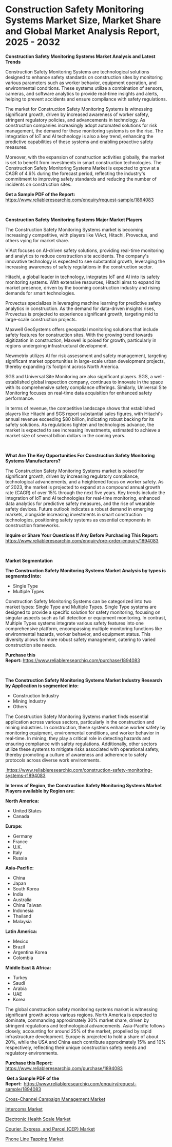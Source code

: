 <p><h1>Construction Safety Monitoring Systems Market Size, Market Share and Global Market Analysis Report, 2025 - 2032</h1></p><p><strong>Construction Safety Monitoring Systems Market Analysis and Latest Trends</strong></p>
<p><p>Construction Safety Monitoring Systems are technological solutions designed to enhance safety standards on construction sites by monitoring various parameters such as worker behavior, equipment operation, and environmental conditions. These systems utilize a combination of sensors, cameras, and software analytics to provide real-time insights and alerts, helping to prevent accidents and ensure compliance with safety regulations.</p><p>The market for Construction Safety Monitoring Systems is witnessing significant growth, driven by increased awareness of worker safety, stringent regulatory policies, and advancements in technology. As construction companies increasingly adopt automated solutions for risk management, the demand for these monitoring systems is on the rise. The integration of IoT and AI technology is also a key trend, enhancing the predictive capabilities of these systems and enabling proactive safety measures.</p><p>Moreover, with the expansion of construction activities globally, the market is set to benefit from investments in smart construction technologies. The Construction Safety Monitoring Systems Market is expected to grow at a CAGR of 4.6% during the forecast period, reflecting the industry's commitment to improving safety standards and reducing the number of incidents on construction sites.</p></p>
<p><strong>Get a Sample PDF of the Report:&nbsp;</strong> <a href="https://www.reliableresearchiq.com/enquiry/request-sample/1894083?utm_campaign=2469&utm_medium=2&utm_source=Github&utm_content=ia&utm_term=11032025&utm_id=construction-safety-monitoring-systems">https://www.reliableresearchiq.com/enquiry/request-sample/1894083</a></p>
<p>&nbsp;</p>
<p><strong>Construction Safety Monitoring Systems Major Market Players</strong></p>
<p><p>The Construction Safety Monitoring Systems market is becoming increasingly competitive, with players like ViAct, Hitachi, Provectus, and others vying for market share. </p><p>ViAct focuses on AI-driven safety solutions, providing real-time monitoring and analytics to reduce construction site accidents. The company's innovative technology is expected to see substantial growth, leveraging the increasing awareness of safety regulations in the construction sector.</p><p>Hitachi, a global leader in technology, integrates IoT and AI into its safety monitoring systems. With extensive resources, Hitachi aims to expand its market presence, driven by the booming construction industry and rising demands for smart technologies. </p><p>Provectus specializes in leveraging machine learning for predictive safety analytics in construction. As the demand for data-driven insights rises, Provectus is projected to experience significant growth, targeting mid to large-scale construction projects.</p><p>Maxwell GeoSystems offers geospatial monitoring solutions that include safety features for construction sites. With the growing trend towards digitization in construction, Maxwell is poised for growth, particularly in regions undergoing infrastructural development.</p><p>Newmetrix utilizes AI for risk assessment and safety management, targeting significant market opportunities in large-scale urban development projects, thereby expanding its footprint across North America.</p><p>SGS and Universal Site Monitoring are also significant players. SGS, a well-established global inspection company, continues to innovate in the space with its comprehensive safety compliance offerings. Similarly, Universal Site Monitoring focuses on real-time data acquisition for enhanced safety performance.</p><p>In terms of revenue, the competitive landscape shows that established players like Hitachi and SGS report substantial sales figures, with Hitachi's annual revenue exceeding $80 billion, indicating robust backing for its safety solutions. As regulations tighten and technologies advance, the market is expected to see increasing investments, estimated to achieve a market size of several billion dollars in the coming years.</p></p>
<p>&nbsp;</p>
<p><strong>What Are The Key Opportunities For Construction Safety Monitoring Systems Manufacturers?</strong></p>
<p><p>The Construction Safety Monitoring Systems market is poised for significant growth, driven by increasing regulatory compliance, technological advancements, and a heightened focus on worker safety. As of 2023, the market is projected to expand at a compound annual growth rate (CAGR) of over 15% through the next five years. Key trends include the integration of IoT and AI technologies for real-time monitoring, enhanced data analytics for predictive safety measures, and the rise of wearable safety devices. Future outlook indicates a robust demand in emerging markets, alongside increasing investments in smart construction technologies, positioning safety systems as essential components in construction frameworks.</p></p>
<p><strong>Inquire or Share Your Questions If Any Before Purchasing This Report:</strong> <a href="https://www.reliableresearchiq.com/enquiry/pre-order-enquiry/1894083?utm_campaign=2469&utm_medium=2&utm_source=Github&utm_content=ia&utm_term=11032025&utm_id=construction-safety-monitoring-systems">https://www.reliableresearchiq.com/enquiry/pre-order-enquiry/1894083</a></p>
<p>&nbsp;</p>
<p><strong>Market Segmentation</strong></p>
<p><strong>The Construction Safety Monitoring Systems Market Analysis by types is segmented into:</strong></p>
<p><ul><li>Single Type</li><li>Multiple Types</li></ul></p>
<p><p>Construction Safety Monitoring Systems can be categorized into two market types: Single Type and Multiple Types. Single Type systems are designed to provide a specific solution for safety monitoring, focusing on singular aspects such as fall detection or equipment monitoring. In contrast, Multiple Types systems integrate various safety features into one comprehensive platform, encompassing multiple monitoring functions like environmental hazards, worker behavior, and equipment status. This diversity allows for more robust safety management, catering to varied construction site needs.</p></p>
<p><strong>Purchase this Report:&nbsp;</strong><a href="https://www.reliableresearchiq.com/purchase/1894083?utm_campaign=2469&utm_medium=2&utm_source=Github&utm_content=ia&utm_term=11032025&utm_id=construction-safety-monitoring-systems">https://www.reliableresearchiq.com/purchase/1894083</a></p>
<p>&nbsp;</p>
<p><strong>The Construction Safety Monitoring Systems Market Industry Research by Application is segmented into:</strong></p>
<p><ul><li>Construction Industry</li><li>Mining Industry</li><li>Others</li></ul></p>
<p><p>The Construction Safety Monitoring Systems market finds essential application across various sectors, particularly in the construction and mining industries. In construction, these systems enhance worker safety by monitoring equipment, environmental conditions, and worker behavior in real-time. In mining, they play a critical role in detecting hazards and ensuring compliance with safety regulations. Additionally, other sectors utilize these systems to mitigate risks associated with operational safety, thereby promoting a culture of awareness and adherence to safety protocols across diverse work environments.</p></p>
<p><a href="https://www.reliableresearchiq.com/construction-safety-monitoring-systems-r1894083?utm_campaign=2469&utm_medium=2&utm_source=Github&utm_content=ia&utm_term=11032025&utm_id=construction-safety-monitoring-systems">&nbsp;https://www.reliableresearchiq.com/construction-safety-monitoring-systems-r1894083</a></p>
<p><strong>In terms of Region, the Construction Safety Monitoring Systems Market Players available by Region are:</strong></p>
<p>
    <p> <strong> North America: </strong>
        <ul>
            <li>United States</li>
            <li>Canada</li>
        </ul>
        </p> 
    <p> <strong> Europe: </strong>
        <ul>
            <li>Germany</li>
            <li>France</li>
            <li>U.K.</li>
            <li>Italy</li>
            <li>Russia</li>
        </ul>
        </p> 
    <p> <strong> Asia-Pacific: </strong>
        <ul>
            <li>China</li>
            <li>Japan</li>
            <li>South Korea</li>
            <li>India</li>
            <li>Australia</li>
            <li>China Taiwan</li>
            <li>Indonesia</li>
            <li>Thailand</li>
            <li>Malaysia</li>
        </ul>
        </p> 
    <p> <strong> Latin America: </strong>
        <ul>
            <li>Mexico</li>
            <li>Brazil</li>
            <li>Argentina Korea</li>
            <li>Colombia</li>
        </ul>
        </p> 
    <p> <strong> Middle East & Africa: </strong>
        <ul>
            <li>Turkey</li>
            <li>Saudi</li>
            <li>Arabia</li>
            <li>UAE</li>
            <li>Korea</li>
        </ul>
    </p>
    </p>
<p><p>The global construction safety monitoring systems market is witnessing significant growth across various regions. North America is expected to dominate, commanding approximately 30% market share, driven by stringent regulations and technological advancements. Asia-Pacific follows closely, accounting for around 25% of the market, propelled by rapid infrastructure development. Europe is projected to hold a share of about 20%, while the USA and China each contribute approximately 15% and 10% respectively, reflecting their unique construction safety needs and regulatory environments.</p></p>
<p><strong>Purchase this Report: </strong><a href="https://www.reliableresearchiq.com/purchase/1894083?utm_campaign=2469&utm_medium=2&utm_source=Github&utm_content=ia&utm_term=11032025&utm_id=construction-safety-monitoring-systems">https://www.reliableresearchiq.com/purchase/1894083</a></p>
<p>&nbsp;<strong>Get a Sample PDF of the Report:&nbsp;&nbsp;</strong><a href="https://www.reliableresearchiq.com/enquiry/request-sample/1894083?utm_campaign=2469&utm_medium=2&utm_source=Github&utm_content=ia&utm_term=11032025&utm_id=construction-safety-monitoring-systems">https://www.reliableresearchiq.com/enquiry/request-sample/1894083</a></p>
<p><strong></strong></p>
<p><p><a href="https://github.com/rembaentin6f/Market-Research-Report-List-1/blob/main/cross-channel-campaign-management-market.md?utm_campaign=2469&utm_medium=2&utm_source=Github&utm_content=ia&utm_term=11032025&utm_id=construction-safety-monitoring-systems">Cross-Channel Campaign Management Market</a></p><p><a href="https://www.linkedin.com/pulse/expanding-global-intercoms-market-future-growth-ujdfc?utm_campaign=2469&utm_medium=2&utm_source=Github&utm_content=ia&utm_term=11032025&utm_id=construction-safety-monitoring-systems">Intercoms Market</a></p><p><a href="https://www.linkedin.com/pulse/analyzing-electronic-health-scale-market-dynamics-growth-drivers-mdnoc?utm_campaign=2469&utm_medium=2&utm_source=Github&utm_content=ia&utm_term=11032025&utm_id=construction-safety-monitoring-systems">Electronic Health Scale Market</a></p><p><a href="https://github.com/dukawashviro/Market-Research-Report-List-1/blob/main/courier-express-and-parcel-cep-market.md?utm_campaign=2469&utm_medium=2&utm_source=Github&utm_content=ia&utm_term=11032025&utm_id=construction-safety-monitoring-systems">Courier, Express, and Parcel (CEP) Market</a></p><p><a href="https://www.linkedin.com/pulse/future-forecasts-global-phone-line-tapping-market-show-86-dp2cf?utm_campaign=2469&utm_medium=2&utm_source=Github&utm_content=ia&utm_term=11032025&utm_id=construction-safety-monitoring-systems">Phone Line Tapping Market</a></p></p>